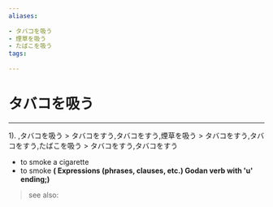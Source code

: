 ```yaml
---
aliases:
    
- タバコを吸う
- 煙草を吸う
- たばこを吸う
tags:
    
---
```


# タバコを吸う
---
1).
,タバコを吸う > タバコをすう,タバコをすう,煙草を吸う > タバコをすう,タバコをすう,たばこを吸う > タバコをすう,タバコをすう

- to smoke a cigarette
- to smoke
**( Expressions (phrases, clauses, etc.) Godan verb with 'u' ending;)**
> see also: 
            